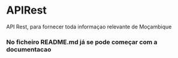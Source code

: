 # APIRest
API Rest, para fornecer toda informaçao relevante de Moçambique

###  No ficheiro README.md já se pode começar com a documentacao
